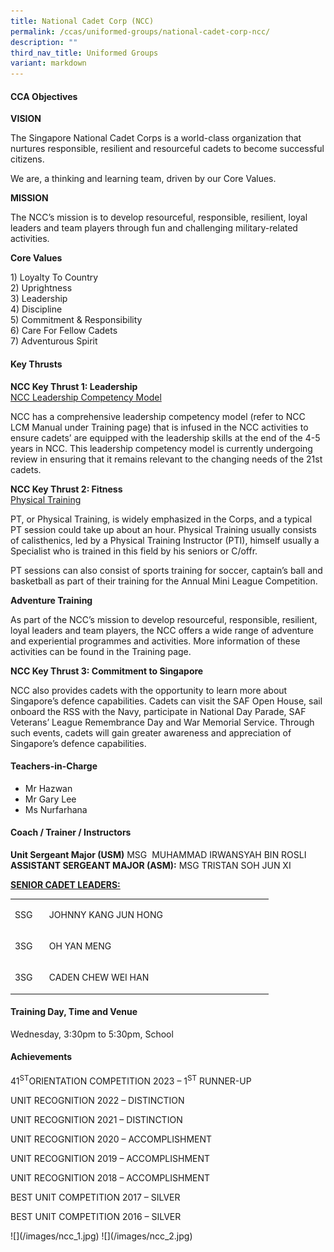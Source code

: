 ```yaml
---
title: National Cadet Corp (NCC)
permalink: /ccas/uniformed-groups/national-cadet-corp-ncc/
description: ""
third_nav_title: Uniformed Groups
variant: markdown
---
```

<h4>CCA Objectives</h4>
<p><strong>VISION</strong></p>
<p>The Singapore National Cadet Corps is a world-class organization that nurtures responsible, resilient&nbsp;and resourceful cadets to become successful citizens.</p>
<p>We are, a thinking and learning team, driven by our Core Values.</p>
<p><strong>MISSION</strong></p>
<p>The NCC’s mission is to develop resourceful, responsible, resilient, loyal leaders and team players&nbsp;through fun and challenging military-related activities.</p>
<p><strong>Core Values</strong></p>
<p>1) Loyalty To Country<br>2) Uprightness<br>3) Leadership<br>4) Discipline<br>5) Commitment &amp; Responsibility<br>6) Care For Fellow Cadets<br>7) Adventurous Spirit</p>
<h4>Key Thrusts</h4>
<p><strong>NCC Key Thrust 1: Leadership<br></strong><u>NCC Leadership Competency Model</u></p>
<p>NCC has a comprehensive leadership competency model (refer to NCC LCM Manual under Training&nbsp;page) that is infused in the NCC activities to ensure cadets’ are equipped with the leadership skills at&nbsp;the end of the 4-5 years in NCC. This leadership competency model is currently undergoing review in&nbsp;ensuring that it remains relevant to the changing needs of the 21st cadets.</p>
<p><strong>NCC Key Thrust 2: Fitness<br></strong><u>Physical Training</u></p>
<p>PT, or Physical Training, is widely emphasized in the Corps, and a typical PT session could take up&nbsp;about an hour. Physical Training usually consists of calisthenics, led by a Physical Training Instructor&nbsp;(PTI), himself usually a Specialist who is trained in this field by his seniors or C/offr.</p>
<p>PT sessions can also consist of sports training for soccer, captain’s ball and basketball as part of their&nbsp;training for the Annual Mini League Competition.</p>
<p><strong>Adventure Training</strong></p>
<p>As part of the NCC’s mission to develop resourceful, responsible, resilient, loyal leaders and team&nbsp;players, the NCC offers a wide range of adventure and experiential programmes and activities. More&nbsp;information of these activities can be found in the Training page.</p>
<p><strong>NCC Key Thrust 3: Commitment to Singapore</strong></p>
<p>NCC also provides cadets with the opportunity to learn more about Singapore’s defence capabilities.&nbsp;Cadets can visit the SAF Open House, sail onboard the RSS with the Navy, participate in National Day&nbsp;Parade, SAF Veterans’ League Remembrance Day and War Memorial Service. Through such events,&nbsp;cadets will gain greater awareness and appreciation of Singapore’s defence capabilities.</p>
<h4>Teachers-in-Charge</h4>
<ul>
<li>Mr Hazwan</li>
<li>Mr Gary Lee</li>
<li>Ms Nurfarhana</li>
</ul>
<h4>Coach / Trainer / Instructors</h4>
	<p><strong>Unit Sergeant Major (USM)</strong> MSG&nbsp; MUHAMMAD IRWANSYAH BIN ROSLI<br><strong>ASSISTANT SERGEANT MAJOR (ASM):</strong> MSG&nbsp;TRISTAN SOH JUN XI</p>
<p><strong><u>SENIOR CADET LEADERS:</u></strong></p>
<table style="width: 413px;" width="0">
<tbody>
<tr>
<td style="width: 41.3438px;">
<p>SSG</p>
</td>
<td style="width: 355.656px;">
<p>JOHNNY KANG JUN HONG</p>
</td>
</tr>
<tr>
<td style="width: 41.3438px;">
<p>3SG</p>
</td>
<td style="width: 355.656px;">
<p>OH YAN MENG</p>
</td>
</tr>
<tr>
<td style="width: 41.3438px;">
<p>3SG</p>
</td>
<td style="width: 355.656px;">
<p>CADEN CHEW WEI HAN</p>
</td>
</tr>
</tbody>
</table>
<h4>Training Day, Time and Venue</h4>
<p>Wednesday, 3:30pm to 5:30pm, School</p>
<h4>Achievements</h4>
<p>41<sup>ST</sup>ORIENTATION COMPETITION 2023 – 1<sup>ST</sup> RUNNER-UP</p>
<p>UNIT RECOGNITION 2022 – DISTINCTION</p>
<p>UNIT RECOGNITION 2021 – DISTINCTION</p>
<p>UNIT RECOGNITION 2020 – ACCOMPLISHMENT</p>
<p>UNIT RECOGNITION 2019 – ACCOMPLISHMENT</p>
<p>UNIT RECOGNITION 2018 – ACCOMPLISHMENT</p>
<p>BEST UNIT COMPETITION 2017 – SILVER</p>
<p>BEST UNIT COMPETITION 2016 – SILVER</p>
![](/images/ncc_1.jpg)
![](/images/ncc_2.jpg)